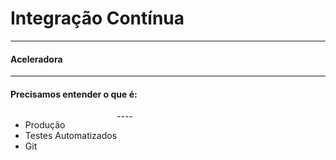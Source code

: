 # Integração Contínua
<hr />
<h4 class="subtitle">Aceleradora</h4>

----

#### Precisamos entender o que é:

<div style="float: left">
  <ul>
    <li> Produção </li>
    <li> Testes Automatizados</li>
    <li> Git </li>
  </ul>
</div>
----
